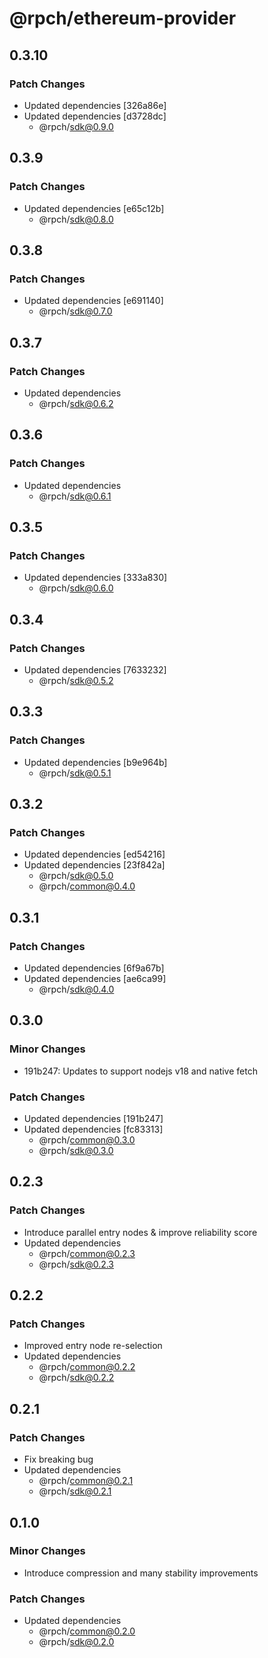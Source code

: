 # @rpch/ethereum-provider

## 0.3.10

### Patch Changes

- Updated dependencies [326a86e]
- Updated dependencies [d3728dc]
  - @rpch/sdk@0.9.0

## 0.3.9

### Patch Changes

- Updated dependencies [e65c12b]
  - @rpch/sdk@0.8.0

## 0.3.8

### Patch Changes

- Updated dependencies [e691140]
  - @rpch/sdk@0.7.0

## 0.3.7

### Patch Changes

- Updated dependencies
  - @rpch/sdk@0.6.2

## 0.3.6

### Patch Changes

- Updated dependencies
  - @rpch/sdk@0.6.1

## 0.3.5

### Patch Changes

- Updated dependencies [333a830]
  - @rpch/sdk@0.6.0

## 0.3.4

### Patch Changes

- Updated dependencies [7633232]
  - @rpch/sdk@0.5.2

## 0.3.3

### Patch Changes

- Updated dependencies [b9e964b]
  - @rpch/sdk@0.5.1

## 0.3.2

### Patch Changes

- Updated dependencies [ed54216]
- Updated dependencies [23f842a]
  - @rpch/sdk@0.5.0
  - @rpch/common@0.4.0

## 0.3.1

### Patch Changes

- Updated dependencies [6f9a67b]
- Updated dependencies [ae6ca99]
  - @rpch/sdk@0.4.0

## 0.3.0

### Minor Changes

- 191b247: Updates to support nodejs v18 and native fetch

### Patch Changes

- Updated dependencies [191b247]
- Updated dependencies [fc83313]
  - @rpch/common@0.3.0
  - @rpch/sdk@0.3.0

## 0.2.3

### Patch Changes

- Introduce parallel entry nodes & improve reliability score
- Updated dependencies
  - @rpch/common@0.2.3
  - @rpch/sdk@0.2.3

## 0.2.2

### Patch Changes

- Improved entry node re-selection
- Updated dependencies
  - @rpch/common@0.2.2
  - @rpch/sdk@0.2.2

## 0.2.1

### Patch Changes

- Fix breaking bug
- Updated dependencies
  - @rpch/common@0.2.1
  - @rpch/sdk@0.2.1

## 0.1.0

### Minor Changes

- Introduce compression and many stability improvements

### Patch Changes

- Updated dependencies
  - @rpch/common@0.2.0
  - @rpch/sdk@0.2.0
